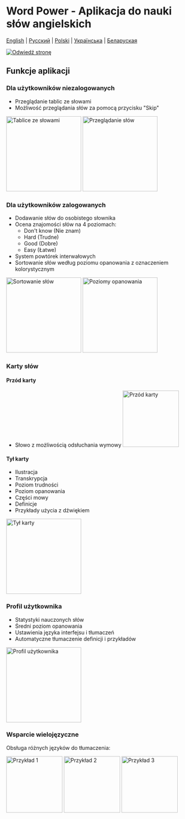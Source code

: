 # Word Power - Aplikacja do nauki słów angielskich

[English](README.md) | [Русский](README.ru.md) | [Polski](README.pl.md) | [Українська](README.ua.md) | [Беларуская](README.by.md)

[![Odwiedź stronę](https://img.shields.io/badge/website-word--power-blue)](https://word-power-mu.vercel.app/)

## Funkcje aplikacji

### Dla użytkowników niezalogowanych

- Przeglądanie tablic ze słowami
- Możliwość przeglądania słów za pomocą przycisku "Skip"

<img src="https://github.com/user-attachments/assets/13cb2370-4acb-4758-91c6-d4f54fcc88cd" width="200" alt="Tablice ze słowami">
<img src="https://github.com/user-attachments/assets/3b80d1bc-3529-4b6b-b446-e55dd30d9274" width="200" alt="Przeglądanie słów">

### Dla użytkowników zalogowanych

- Dodawanie słów do osobistego słownika
- Ocena znajomości słów na 4 poziomach:
  - Don't know (Nie znam)
  - Hard (Trudne)
  - Good (Dobre)
  - Easy (Łatwe)
- System powtórek interwałowych
- Sortowanie słów według poziomu opanowania z oznaczeniem kolorystycznym

<img src="https://github.com/user-attachments/assets/df5c97a7-fb2b-4904-bfcf-0437aabbdae2" width="200" alt="Sortowanie słów">
<img src="https://github.com/user-attachments/assets/8dacf105-e5ff-4485-90d1-c1a3ae6dc38a" width="200" alt="Poziomy opanowania">

### Karty słów

#### Przód karty

- Słowo z możliwością odsłuchania wymowy
  <img src="https://github.com/user-attachments/assets/2cdf48c8-8cb2-4657-bd59-3034efd75a46" width="150" alt="Przód karty">

#### Tył karty

- Ilustracja
- Transkrypcja
- Poziom trudności
- Poziom opanowania
- Części mowy
- Definicje
- Przykłady użycia z dźwiękiem

<img src="https://github.com/user-attachments/assets/3cc9dd9e-350b-49d9-8c1a-0889b69e0cf6" width="200" alt="Tył karty">

### Profil użytkownika

- Statystyki nauczonych słów
- Średni poziom opanowania
- Ustawienia języka interfejsu i tłumaczeń
- Automatyczne tłumaczenie definicji i przykładów

<img src="https://github.com/user-attachments/assets/79b2b571-1742-4738-8442-cb45c48be53d" width="200" alt="Profil użytkownika">

### Wsparcie wielojęzyczne

Obsługa różnych języków do tłumaczenia:

<img src="https://github.com/user-attachments/assets/e85d2ea5-c3e1-42aa-886f-c6c798499cae" width="150" alt="Przykład 1">
<img src="https://github.com/user-attachments/assets/96922beb-6b0f-402d-8934-c7d2f265f890" width="150" alt="Przykład 2">
<img src="https://github.com/user-attachments/assets/3c936a35-bf21-4170-b8f0-759dd108631a" width="150" alt="Przykład 3">
